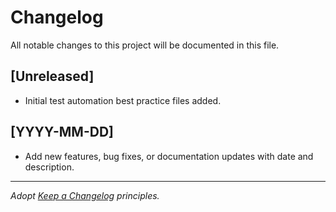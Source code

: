 # Changelog

All notable changes to this project will be documented in this file.

## [Unreleased]
- Initial test automation best practice files added.

## [YYYY-MM-DD]
- Add new features, bug fixes, or documentation updates with date and description.

---

_Adopt [Keep a Changelog](https://keepachangelog.com/) principles._
